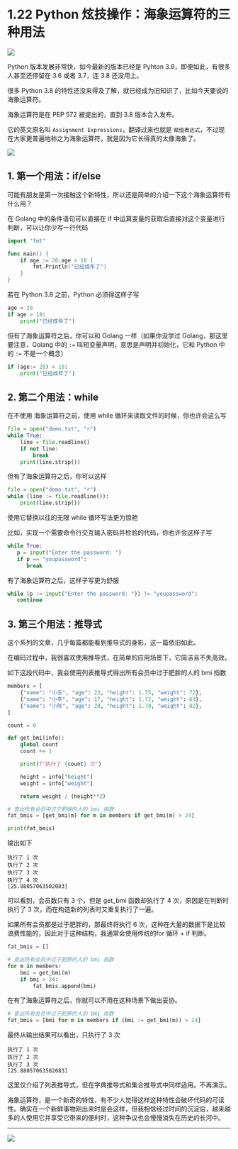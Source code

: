 # 1.22 Python 炫技操作：海象运算符的三种用法

![](http://image.iswbm.com/20200602135014.png)

Python 版本发展非常快，如今最新的版本已经是 Pyhton 3.9，即便如此，有很多人甚至还停留在 3.6 或者 3.7，连 3.8 还没用上。

很多 Python 3.8 的特性还没来得及了解，就已经成为旧知识了，比如今天要说的海象运算符。

海象运算符是在 PEP 572 被提出的，直到 3.8 版本合入发布。

它的英文原名叫 `Assignment Expressions`，翻译过来也就是 `赋值表达式`，不过现在大家更普遍地称之为海象运算符，就是因为它长得真的太像海象了。

![](http://image.iswbm.com/image-20200418122739417.png)

## 1. 第一个用法：if/else

可能有朋友是第一次接触这个新特性，所以还是简单的介绍一下这个海象运算符有什么用？

在 Golang 中的条件语句可以直接在 if 中运算变量的获取后直接对这个变量进行判断，可以让你少写一行代码

```go
import "fmt"

func main() {
    if age := 20;age > 18 {
        fmt.Println("已经成年了")
    }
}
```

若在 Python 3.8 之前，Python 必须得这样子写

```python
age = 20
if age > 18:
    print("已经成年了")
```

但有了海象运算符之后，你可以和 Golang 一样（如果你没学过 Golang，那这里要注意，Golang 中的 `:=` 叫短变量声明，意思是声明并初始化，它和 Python 中的 `:=` 不是一个概念）

```python
if (age:= 20) > 18:
    print("已经成年了")
```



## 2. 第二个用法：while

在不使用 海象运算符之前，使用 while 循环来读取文件的时候，你也许会这么写

```python
file = open("demo.txt", "r")
while True:
    line = file.readline()
    if not line:
        break
    print(line.strip())
```

但有了海象运算符之后，你可以这样

```python
file = open("demo.txt", "r")
while (line := file.readline()):
    print(line.strip())
```

使用它替换以往的无限 while 循环写法更为惊艳

比如，实现一个需要命令行交互输入密码并检验的代码，你也许会这样子写

```python
while True:
   p = input("Enter the password: ")
   if p == "youpassword":
      break
```

有了海象运算符之后，这样子写更为舒服

```python
while (p := input("Enter the password: ")) != "youpassword":
   continue
```



## 3. 第三个用法：推导式

这个系列的文章，几乎每篇都能看到推导式的身影，这一篇依旧如此。

在编码过程中，我很喜欢使用推导式，在简单的应用场景下，它简洁且不失高效。

如下这段代码中，我会使用列表推导式得出所有会员中过于肥胖的人的 bmi 指数

```python
members = [
    {"name": "小五", "age": 23, "height": 1.75, "weight": 72},
    {"name": "小李", "age": 17, "height": 1.72, "weight": 63},
    {"name": "小陈", "age": 20, "height": 1.78, "weight": 82},
]

count = 0

def get_bmi(info):
    global count
    count += 1

    print(f"执行了 {count} 次")

    height = info["height"]
    weight = info["weight"]

    return weight / (height**2)

# 查出所有会员中过于肥胖的人的 bmi 指数
fat_bmis = [get_bmi(m) for m in members if get_bmi(m) > 24]

print(fat_bmis)
```

输出如下

```
执行了 1 次
执行了 2 次
执行了 3 次
执行了 4 次
[25.88057063502083]
```

可以看到，会员数只有 3 个，但是 get_bmi 函数却执行了 4 次，原因是在判断时执行了 3 次，而在构造新的列表时又重复执行了一遍。

如果所有会员都是过于肥胖的，那最终将执行 6 次，这种在大量的数据下是比较浪费性能的，因此对于这种结构，我通常会使用传统的for 循环 + if 判断。

```python
fat_bmis = []

# 查出所有会员中过于肥胖的人的 bmi 指数
for m in members:
    bmi = get_bmi(m)
    if bmi > 24:
        fat_bmis.append(bmi)
```

在有了海象运算符之后，你就可以不用在这种场景下做出妥协。

```python
# 查出所有会员中过于肥胖的人的 bmi 指数
fat_bmis = [bmi for m in members if (bmi := get_bmi(m)) > 24]
```

最终从输出结果可以看出，只执行了 3 次

```
执行了 1 次
执行了 2 次
执行了 3 次
[25.88057063502083]
```

这里仅介绍了列表推导式，但在字典推导式和集合推导式中同样适用。不再演示。



海象运算符，是一个新奇的特性，有不少人觉得这样这种特性会破坏代码的可读性。确实在一个新鲜事物刚出来时是会这样，但我相信经过时间的沉淀后，越来越多的人使用它并享受它带来的便利时，这种争议也会慢慢消失在历史的长河中。



---



![](http://image.iswbm.com/20200607174235.png)